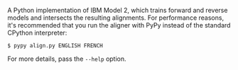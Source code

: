 A Python implementation of IBM Model 2, which trains forward and reverse
models and intersects the resulting alignments.
For performance reasons, it's recommended that you run the aligner with
PyPy instead of the standard CPython interpreter:

    $ pypy align.py ENGLISH FRENCH

For more details, pass the `--help` option.
